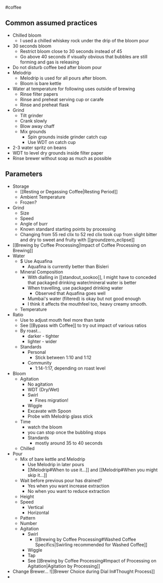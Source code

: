  #coffee 

## Common assumed practices
- Chilled bloom
	- I used a chilled whiskey rock under the drip of the bloom pour
- 30 seconds bloom
	- Restrict bloom close to 30 seconds instead of 45
	- Go above 40 seconds if visually obvious that bubbles are still forming and gas is releasing
- Do not disturb coffee bed after bloom pour
- Melodrip
	- Melodrip is used for all pours after bloom.
	- Bloom is bare kettle
- Water at temperature for following uses outside of brewing
	- Rinse filter papers
	- Rinse and preheat serving cup or carafe
	- Rinse and preheat flask
- Grind
	- Tilt grinder
	- Crank slowly
	- Blow away chaff
	- Mix grounds
		- Spin grounds inside grinder catch cup
		- Use WDT on catch cup
- 2-3 water spritz on beans
- WDT to level dry grounds inside filter paper
- Rinse brewer without soap as much as possible

## Parameters
- Storage 
	- [[Resting or Degassing Coffee|Resting Period]]
	- Ambient Temperature
	- Frozen?
- Grind
	- Size
	- Speed
	- Angle of burr
	- Known standard starting points by processing
	- Changing from 55 red clix to 52 red clix took cup from slight bitter and dry to sweet and fruity with [[groundzero_eclipse]]
- [[Brewing by Coffee Processing|Impact of Coffee Processing on Brewing]]
- Water
	- $ Use Aquafina
		- Aquafina is currently better than Bisleri 
	- Mineral Composition
		- With dialling in [[standout_sookoo]], I might have to conceded that packaged drinking water/mineral water is better
		- When travelling, use packaged drinking water
			- Observed that Aquafina goes well 
		- Mumbai's water (filtered) is okay but not good enough
		- I think it affects the mouthfeel too, heavy creamy smooth.
	- Temperature
- Ratio
	- Use to adjust mouth feel more than taste
	- See [[Bypass with Coffee]] to try out impact of various ratios
	- By roast...
		- darker - tighter
		- lighter - wider
	- Standards
		- Personal
			- Stick between 1:10 and 1:12
		- Community
			- 1:14-1:17, depending on roast level
- Bloom
	- Agitation
		- No agitation
		- WDT (Dry/Wet)
		- Swirl
			- Fines migration!
		- Wiggle
		- Excavate with Spoon
		- Probe with Melodrip glass stick
	- Time
		- watch the bloom
		- you can stop once the bubbling stops
		- Standards
			- mostly around 35 to 40 seconds
	- Chilled
- Pour
	- Mix of bare kettle and Melodrip
		- Use Melodrip in later pours
		- [[Melodrip#When to use it...]] and [[Melodrip#When you might skip it...]]
	- Wait before previous pour has drained?
		- Yes when you want increase extraction
		- No when you want to reduce extraction
	- Height
	- Speed
		- Vertical
		- Horizontal
	- Pattern
	- Number
	- Agitation
		- Swirl 
			- [[Brewing by Coffee Processing#Washed Coffee Specifics|Swirling recommended for Washed Coffee]]
		- Wiggle
		- Tap
		- See [[Brewing by Coffee Processing#Impact of Processing on Agitation|Agitation by Processing]]
- Change Brewer... ![[Brewer Choice during Dial In#Thought Process]]
- 
